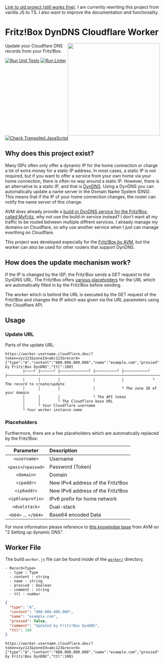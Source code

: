 [Link to old project (still works fine)](https://github.com/JavaScriptPlayground/cloudflare-worker-fritzbox-dyndns). I am currently rewriting this project from vanilla JS to TS. I also want to improve the documentation and functionality.

# Fritz!Box DynDNS Cloudflare Worker

<a href="https://workers.cloudflare.com/">
<picture>
<source width="300px" align="right" media="(prefers-color-scheme: light)" srcset="https://gist.githubusercontent.com/Mqxx/1a3f1feb6b55f6ce193dd9e7e66efcaf/raw/c9faf3d4f4d5f00c9fb08a5007a3309aeffe5c8b/cloudflare_worker_badge_light.svg">
<img width="300px" align="right" src="https://gist.githubusercontent.com/Mqxx/1a3f1feb6b55f6ce193dd9e7e66efcaf/raw/c9faf3d4f4d5f00c9fb08a5007a3309aeffe5c8b/cloudflare_worker_badge_dark.svg">
</picture>
</a>

Update your Cloudflare DNS records from your Fritz!Box.

[![Run Unit Tests](https://github.com/TypeScriptPlayground/fritzbox-dyndns-cloudflare/actions/workflows/test.yml/badge.svg)](https://github.com/TypeScriptPlayground/fritzbox-dyndns-cloudflare/actions/workflows/test.yml)
[![Run Linter](https://github.com/TypeScriptPlayground/fritzbox-dyndns-cloudflare/actions/workflows/lint.yml/badge.svg)](https://github.com/TypeScriptPlayground/fritzbox-dyndns-cloudflare/actions/workflows/lint.yml)
[![Check Transpiled JavaScript](https://github.com/TypeScriptPlayground/fritzbox-dyndns-cloudflare/actions/workflows/check_dist.yml/badge.svg)](https://github.com/TypeScriptPlayground/fritzbox-dyndns-cloudflare/actions/workflows/check_dist.yml)


## Why does this project exist?
Many ISPs often only offer a dynamic IP for the home connection or charge a lot of extra money for a static IP address. In most cases, a static IP is not required, but if you want to offer a service from your own home via your home connection, there is often no way around a static IP. However, there is an alternative to a static IP, and that is [DynDNS](https://en.wikipedia.org/wiki/Dynamic_DNS). Using a DynDNS you can automatically update a name server in the Domain Name System (DNS). This means that if the IP of your home connection changes, the router can notify the name server of this change.

AVM does already provide a [build-in DynDNS service for the Fritz!Box, called MyFritz](https://en.avm.de/service/knowledge-base/dok/FRITZ-Box-3490/1018_Determining-the-MyFRITZ-address-to-directly-access-FRITZ-Box-and-home-network-from-the-internet/), why not use the build-in service instead? I don't want all my traffic to be routed between multiple diffrent services. I already manage my domains on Cloudflare, so why use another service when I just can manage everthing on Cloudflare.

This project was developed especially for the [Fritz!Box by AVM](https://en.avm.de/products/fritzbox/), but the worker can also be used for other routers that support DynDNS.

## How does the update mechanism work?
If the IP is changed by the ISP, the Fritz!Box sends a GET request to the DynDNS URL. The Fritz!Box offers [various placeholders](https://en.avm.de/service/knowledge-base/dok/FRITZ-Box-7590/30_Setting-up-dynamic-DNS-in-the-FRITZ-Box/) for the URL which are automatically filled in by the Fritz!Box before sending.

The worker which is behind the URL is executed by the GET request of the Fritz!Box and changes the IP which was given via the URL parameters using the Cloudflare API.

## Usage
### Update URL
Parts of the update URL:
```
https://worker.username.cloudflare.dev/?token=xyz123&zoneId=abc123&record={"type":"A","content":"000.000.000.000","name":"example.com","proxied":false,"comment":"Updated by Fritz!Box DynDNS","ttl":100}
        ├────┘ ├──────┘ ├─────────────┘ ├──────────┘ ├───────────┘ ├────────────────────────────────────────────────────────────────────────────────────────────────────────────────────────────────────┘
        │      │        │               │            │             └ The record to create/update
        │      │        │               │            └ The zone ID of your domain
        │      │        │               └ The API token
        │      │        └ The Cloudflare base URL
        │      └ Your Cloudflare username
        └ Your worker instance name
```

### Placeholders
Furthermore, there are a few placeholders which are automatically replaced by the Fritz!Box:

|      Parameter       | Description                       |
|:--------------------:|:----------------------------------|
|     `<username>`     | Username                          |
| `<pass>`/`<passwd>`  | Password (Token)                  |
|      `<domain>`      | Domain                            |
|      `<ipaddr>`      | New IPv4 address of the Fritz!Box |
|     `<ip6addr>`      | New IPv6 address of the Fritz!Box |
|   `<ip6lanprefix>`   | IPv6 prefix for home network      |
|    `<dualstack>`     | Dual-stack                        |
| `<b64>` ... `</b64>` | Base64 encoded Data               |

For more information please reference to [this knowledge base](https://en.avm.de/service/knowledge-base/dok/FRITZ-Box-7590/30_Setting-up-dynamic-DNS-in-the-FRITZ-Box/) from AVM on "2 Setting up dynamic DNS".

## Worker File
The build `worker.js` file can be found inside of the [`worker/`](./worker) directory.

```
- Record<Type>
  - type : Type
  - content : string
  - name : string
  - proxied : boolean
  - comment : string
  - ttl : number
```

```json
{
  "type": "A",
  "content": "000.000.000.000",
  "name": "example.com",
  "proxied": false,
  "comment": "Updated by Fritz!Box DynDNS",
  "ttl": 100
}
```

```
https://worker.username.cloudflare.dev/?token=xyz123&zoneId=abc123&record={"type":"A","content":"000.000.000.000","name":"example.com","proxied":false,"comment":"Updated by Fritz!Box DynDNS","ttl":100}
```

